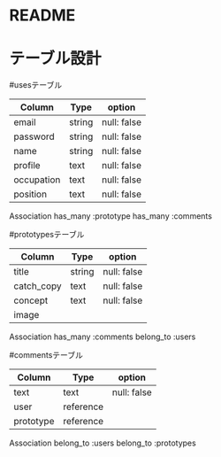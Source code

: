 # README

# テーブル設計

#usesテーブル

| Column     | Type   | option      |
| --------   | ------ | ------------|
| email      | string | null: false |
| password   | string | null: false |
| name       | string | null: false |
| profile    | text   | null: false |
| occupation | text   | null: false |
| position   | text   | null: false |

Association
has_many :prototype
has_many :comments

#prototypesテーブル

| Column     | Type   | option      |
| --------   | ------ | ------------|
| title      | string | null: false |
| catch_copy | text   | null: false |
| concept    | text   | null: false |
| image      |        |             |

Association
has_many :comments
belong_to :users

#commentsテーブル

| Column     | Type      | option      |
| --------   | ------    | ------------|
| text       | text      | null: false |
| user       | reference |             |
| prototype  | reference |             |

Association
belong_to :users
belong_to :prototypes